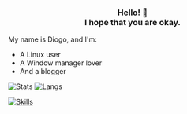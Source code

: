 <div>
<h3 style="text-align: center;">
  Hello! 👋 <br> I hope that you are okay.
</h3>
</div>

My name is Diogo, and I'm:
- A Linux user
- A Window manager lover
- And a blogger

![Stats](https://github-readme-stats.vercel.app/api?username=tukainpng&theme=dracula)
![Langs](https://github-readme-stats.vercel.app/api/top-langs/?username=tukainpng&layout=compact&theme=dracula)

[![Skills](https://skillicons.dev/icons?i=html,css,bootstrap,git,linux,bash,neovim)](https://skillicons.dev)
